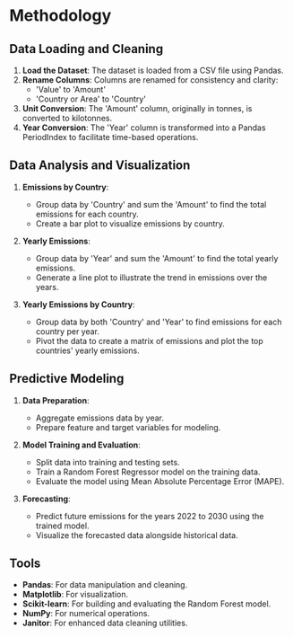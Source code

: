 # Methodology

## Data Loading and Cleaning

1. **Load the Dataset**: The dataset is loaded from a CSV file using Pandas.
2. **Rename Columns**: Columns are renamed for consistency and clarity:
   - 'Value' to 'Amount'
   - 'Country or Area' to 'Country'
3. **Unit Conversion**: The 'Amount' column, originally in tonnes, is converted to kilotonnes.
4. **Year Conversion**: The 'Year' column is transformed into a Pandas PeriodIndex to facilitate time-based operations.

## Data Analysis and Visualization

1. **Emissions by Country**:
   - Group data by 'Country' and sum the 'Amount' to find the total emissions for each country.
   - Create a bar plot to visualize emissions by country.

2. **Yearly Emissions**:
   - Group data by 'Year' and sum the 'Amount' to find the total yearly emissions.
   - Generate a line plot to illustrate the trend in emissions over the years.

3. **Yearly Emissions by Country**:
   - Group data by both 'Country' and 'Year' to find emissions for each country per year.
   - Pivot the data to create a matrix of emissions and plot the top countries' yearly emissions.

## Predictive Modeling

1. **Data Preparation**:
   - Aggregate emissions data by year.
   - Prepare feature and target variables for modeling.

2. **Model Training and Evaluation**:
   - Split data into training and testing sets.
   - Train a Random Forest Regressor model on the training data.
   - Evaluate the model using Mean Absolute Percentage Error (MAPE).

3. **Forecasting**:
   - Predict future emissions for the years 2022 to 2030 using the trained model.
   - Visualize the forecasted data alongside historical data.

## Tools

- **Pandas**: For data manipulation and cleaning.
- **Matplotlib**: For visualization.
- **Scikit-learn**: For building and evaluating the Random Forest model.
- **NumPy**: For numerical operations.
- **Janitor**: For enhanced data cleaning utilities.
